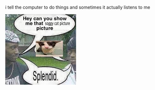 i tell the computer to do things and sometimes it actually listens to me
<!--START_SECTION:update_image-->
<img src=https://raw.githubusercontent.com/sneakykestrel/sneakykestrel/main/.github/images/soggy-cat-picture-picture.png height="" width="" align=left alt=kitty />
<!--END_SECTION:update_image-->

